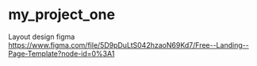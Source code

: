 # my_project_one
Layout design figma https://www.figma.com/file/5D9pDuLtS042hzaoN69Kd7/Free--Landing--Page-Template?node-id=0%3A1

